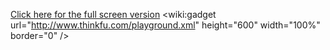 [Click here for the full screen version](http://caja.appspot.com)
&lt;wiki:gadget url="http://www.thinkfu.com/playground.xml" height="600" width="100%" border="0" /&gt;